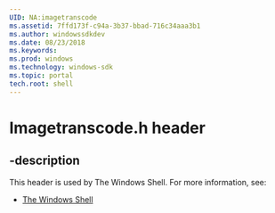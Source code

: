 ```yaml
---
UID: NA:imagetranscode
ms.assetid: 7ffd173f-c94a-3b37-bbad-716c34aaa3b1
ms.author: windowssdkdev
ms.date: 08/23/2018
ms.keywords: 
ms.prod: windows
ms.technology: windows-sdk
ms.topic: portal
tech.root: shell
---
```


# Imagetranscode.h header


## -description


This header is used by The Windows Shell. For more information, see:

- [The Windows Shell](../_shell)
